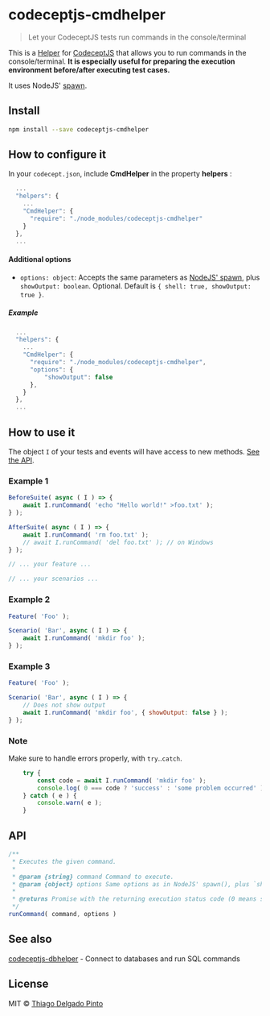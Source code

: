 # codeceptjs-cmdhelper

> Let your CodeceptJS tests run commands in the console/terminal

This is a [Helper](https://codecept.io/helpers/) for [CodeceptJS](https://codecept.io/) that allows you to run commands in the console/terminal. **It is especially useful for preparing the execution environment before/after executing test cases.**

It uses NodeJS' [spawn](https://nodejs.org/api/child_process.html#child_process_child_process_spawn_command_args_options).

## Install

```bash
npm install --save codeceptjs-cmdhelper
```

## How to configure it

In your `codecept.json`, include **CmdHelper** in the property **helpers** :

```js
  ...
  "helpers": {
    ...
    "CmdHelper": {
      "require": "./node_modules/codeceptjs-cmdhelper"
    }
  },
  ...
```

#### Additional options

- `options: object`: Accepts the same parameters as [NodeJS' spawn](https://nodejs.org/api/child_process.html#child_process_child_process_spawn_command_args_options), plus `showOutput: boolean`. Optional. Default is `{ shell: true, showOutput: true }`.

##### Example

```js
  ...
  "helpers": {
    ...
    "CmdHelper": {
      "require": "./node_modules/codeceptjs-cmdhelper",
      "options": {
          "showOutput": false
      },
    }
  },
  ...
```

## How to use it

The object `I` of your tests and events will have access to new methods. [See the API](#api).


### Example 1

```js
BeforeSuite( async ( I ) => {
    await I.runCommand( 'echo "Hello world!" >foo.txt' );
} );

AfterSuite( async ( I ) => {
    await I.runCommand( 'rm foo.txt' );
    // await I.runCommand( 'del foo.txt' ); // on Windows
} );

// ... your feature ...

// ... your scenarios ...
```

### Example 2

```js
Feature( 'Foo' );

Scenario( 'Bar', async ( I ) => {
    await I.runCommand( 'mkdir foo' );
} );
```

### Example 3

```js
Feature( 'Foo' );

Scenario( 'Bar', async ( I ) => {
    // Does not show output
    await I.runCommand( 'mkdir foo', { showOutput: false } );
} );
```

### Note

Make sure to handle errors properly, with `try`..`catch`.

```js
    try {
        const code = await I.runCommand( 'mkdir foo' );
        console.log( 0 === code ? 'success' : 'some problem occurred' );
    } catch ( e ) {
        console.warn( e );
    }
```


## API

```js
/**
 * Executes the given command.
 *
 * @param {string} command Command to execute.
 * @param {object} options Same options as in NodeJS' spawn(), plus `showOutput: boolean`. Optional. Default is `{ shell: true, showOutput: true }`.
 *
 * @returns Promise with the returning execution status code (0 means success)
 */
runCommand( command, options )
```


## See also

[codeceptjs-dbhelper](https://github.com/thiagodp/codeceptjs-dbhelper) - Connect to databases and run SQL commands


## License

MIT © [Thiago Delgado Pinto](https://github.com/thiagodp)
